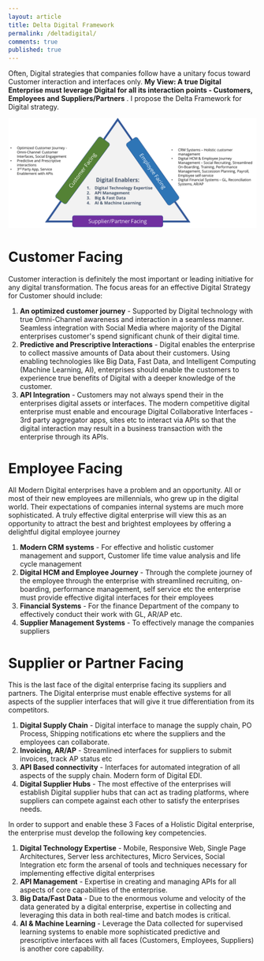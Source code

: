 ```yaml
---
layout: article
title: Delta Digital Framework
permalink: /deltadigital/
comments: true
published: true
---
```

Often, Digital strategies that companies follow have a unitary focus toward Customer interaction and interfaces only. **My View: A true Digital Enterprise must leverage Digital for all its interaction points - Customers, Employees and Suppliers/Partners** . I propose the Delta Framework for Digital strategy.

![Delta Framework Image](/assets/images/holisticdigital.png)

# Customer Facing
Customer interaction is definitely the most important or leading initiative for any digital transformation. The focus areas for an effective Digital Strategy for Customer should include:

1. **An optimized customer journey** - Supported by Digital technology with true Omni-Channel awareness and interaction in a seamless manner. Seamless integration with Social Media where majority of the Digital enterprises customer's spend significant chunk of their digital time.
1. **Predictive and Prescriptive Interactions** - Digital enables the enterprise to collect massive amounts of Data about their customers. Using enabling technologies like Big Data, Fast Data, and Intelligent Computing (Machine Learning, AI), enterprises should enable the customers to experience true benefits of Digital with a deeper knowledge of the customer.
1. **API Integration** - Customers may not always spend their in the enterprises digital assets or interfaces. The modern competitive digital enterprise must enable and encourage Digital Collaborative Interfaces - 3rd party aggregator apps, sites etc to interact via APIs so that the digital interaction may result in a business transaction with the enterprise through its APIs.

# Employee Facing
All Modern Digital enterprises have a problem and an opportunity. All or most of their new employees are millennials, who grew up in the digital world. Their expectations of companies internal systems are much more sophisticated. A truly effective digital enterprise will view this as an opportunity to attract the best and brightest employees by offering a delightful digital employee journey

1. **Modern CRM systems** - For effective and holistic customer management and support, Customer life time value analysis and life cycle management
1. **Digital HCM and Employee Journey** - Through the complete journey of the employee through the enterprise with streamlined recruiting, on-boarding, performance management, self service etc the enterprise must provide effective digital interfaces for their employees
1. **Financial Systems** - For the finance Department of the company to effectively conduct their work with GL, AR/AP etc.
1. **Supplier Management Systems** - To effectively manage the companies suppliers

# Supplier or Partner Facing
This is the last face of the digital enterprise facing its suppliers and partners. The Digital enterprise must enable effective systems for all aspects of the supplier interfaces that will give it true differentiation from its competitors.
1. **Digital Supply Chain** - Digital interface to manage the supply chain, PO Process, Shipping notifications etc where the suppliers and the employees can collaborate.
1. **Invoicing, AR/AP** - Streamlined interfaces for suppliers to submit invoices, track AP status etc
1. **API Based connectivity** - Interfaces for automated integration of all aspects of the supply chain. Modern form of Digital EDI.
1. **Digital Supplier Hubs** - The most effective of the enterprises will establish Digital supplier hubs that can act as trading platforms, where suppliers can compete against each other to satisfy the enterprises needs.

In order to support and enable these 3 Faces of a Holistic Digital enterprise, the enterprise must develop the following key competencies.

1. **Digital Technology Expertise** - Mobile, Responsive Web, Single Page Architectures, Server less architectures, Micro Services, Social Integration etc form the arsenal of tools and techniques necessary for implementing effective digital enterprises
1. **API Management** - Expertise in creating and managing APIs for all aspects of core capabilities of the enterprise.
1. **Big Data/Fast Data** - Due to the enormous volume and velocity of the data generated by a digital enterprise, expertise in collecting and leveraging this data in both real-time and batch modes is critical.
1. **AI & Machine Learning** - Leverage the Data collected for supervised learning systems to enable more sophisticated predictive and prescriptive interfaces with all faces (Customers, Employees, Suppliers) is another core capability.
